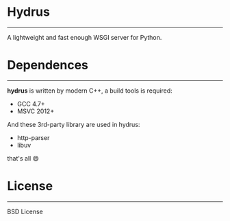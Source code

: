 # Hydrus
----------------------------------
A lightweight and fast enough WSGI server for Python.

# Dependences
----------------------------------
**hydrus** is written by modern C++, a build tools is required:

+ GCC 4.7+
+ MSVC 2012+

And these 3rd-party library are used in hydrus:

+ http-parser
+ libuv

that's all :smile:

# License
-------------------------------------
BSD License
